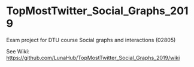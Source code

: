 # TopMostTwitter_Social_Graphs_2019
Exam project for DTU course Social graphs and interactions (02805) 

See Wiki: https://github.com/LunaHub/TopMostTwitter_Social_Graphs_2019/wiki

